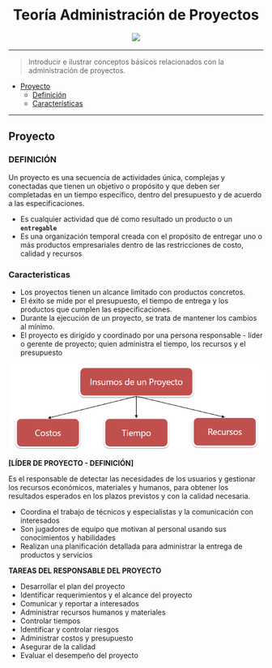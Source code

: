 

<div align="center">

# Teoría  Administración de Proyectos

<img src="https://media4.giphy.com/media/v1.Y2lkPTc5MGI3NjExdHh2cWkzZmp1NWFsYmthYmdzY2gzNGNhM2ZndXpmaWRoajI0YnprbiZlcD12MV9pbnRlcm5hbF9naWZfYnlfaWQmY3Q9Zw/krMpiV41eo264/giphy.gif"/></div>

---


> Introducir e ilustrar conceptos básicos relacionados con la administración de proyectos.

- [Proyecto](#proyecto)
    - [Definición](#definición)
    - [Características](#caracteristicas)



---

## Proyecto

### DEFINICIÓN

Un proyecto es una secuencia de actividades única, complejas y conectadas que  tienen un objetivo o propósito y que deben ser completadas en un tiempo específico,  dentro del presupuesto y de acuerdo a las especificaciones.

- Es cualquier actividad que dé como resultado un producto o un **`entregable`**
- Es una organización temporal creada con el propósito de entregar uno o más productos empresariales dentro de las restricciones de costo, calidad y recursos

### Caracteristicas

- Los proyectos tienen un alcance limitado con productos concretos.
- El éxito se mide por el presupuesto, el tiempo de entrega y los productos que  cumplen las especificaciones.
- Durante la ejecución de un proyecto, se trata de mantener los cambios al mínimo.
- El proyecto es dirigido y coordinado por una persona responsable - líder o  gerente de proyecto; quien administra el tiempo, los recursos y el presupuesto


<div align="center">

<img src="image.png?raw=true" style="border: 2px solid white; border-radius: 8px;"  width="510px"/></div>

**[LÍDER DE PROYECTO - DEFINICIÓN]**

Es el responsable de detectar las necesidades de los usuarios y gestionar los recursos económicos, materiales y humanos, para obtener los resultados esperados en los plazos previstos y con la calidad necesaria.

- Coordina el trabajo de técnicos y especialistas y la comunicación con 
interesados
- Son jugadores de equipo que motivan al personal usando sus conocimientos  y habilidades
- Realizan una planificación detallada para administrar la entrega de productos y servicios

**TAREAS DEL RESPONSABLE DEL PROYECTO**

- Desarrollar el plan del proyecto
- Identificar requerimientos y el alcance del proyecto
- Comunicar y reportar a interesados
- Administrar recursos humanos y materiales
- Controlar tiempos
- Identificar y controlar riesgos
- Administrar costos y presupuesto
- Asegurar de la calidad
- Evaluar el desempeño del proyecto